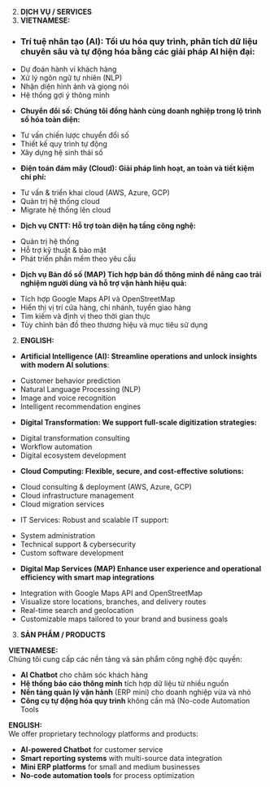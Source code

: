 2. **DỊCH VỤ / SERVICES**  
1. **VIETNAMESE:**

* ### **Trí tuệ nhân tạo (AI): Tối ưu hóa quy trình, phân tích dữ liệu chuyên sâu và tự động hóa bằng các giải pháp AI hiện đại:**

- Dự đoán hành vi khách hàng  
- Xử lý ngôn ngữ tự nhiên (NLP)  
- Nhận diện hình ảnh và giọng nói  
- Hệ thống gợi ý thông minh  
    
* **Chuyển đổi số: Chúng tôi đồng hành cùng doanh nghiệp trong lộ trình số hóa toàn diện:**  
- Tư vấn chiến lược chuyển đổi số  
- Thiết kế quy trình tự động  
- Xây dựng hệ sinh thái số  
    
* **Điện toán đám mây (Cloud): Giải pháp linh hoạt, an toàn và tiết kiệm chi phí:**  
- Tư vấn & triển khai cloud (AWS, Azure, GCP)  
- Quản trị hệ thống cloud  
- Migrate hệ thống lên cloud  
    
* **Dịch vụ CNTT: Hỗ trợ toàn diện hạ tầng công nghệ:**

- Quản trị hệ thống  
- Hỗ trợ kỹ thuật & bảo mật  
- Phát triển phần mềm theo yêu cầu

* **Dịch vụ Bản đồ số (MAP) Tích hợp bản đồ thông minh để nâng cao trải nghiệm người dùng và hỗ trợ vận hành hiệu quả:**  
- Tích hợp Google Maps API và OpenStreetMap  
- Hiển thị vị trí cửa hàng, chi nhánh, tuyến giao hàng  
- Tìm kiếm và định vị theo thời gian thực  
- Tùy chỉnh bản đồ theo thương hiệu và mục tiêu sử dụng

2. **ENGLISH:**  
* **Artificial Intelligence (AI): Streamline operations and unlock insights with modern AI solutions**:  
- Customer behavior prediction  
- Natural Language Processing (NLP)  
- Image and voice recognition  
- Intelligent recommendation engines  
    
* **Digital Transformation: We support full-scale digitization strategies:**  
- Digital transformation consulting  
- Workflow automation  
- Digital ecosystem development  
    
* **Cloud Computing: Flexible, secure, and cost-effective solutions:**  
- Cloud consulting & deployment (AWS, Azure, GCP)  
- Cloud infrastructure management  
- Cloud migration services  
    
* IT Services: Robust and scalable IT support:  
- System administration  
- Technical support & cybersecurity  
- Custom software development  
    
* **Digital Map Services (MAP) Enhance user experience and operational efficiency with smart map integrations**  
    
- Integration with Google Maps API and OpenStreetMap  
- Visualize store locations, branches, and delivery routes  
- Real-time search and geolocation  
- Customizable maps tailored to your brand and business goals

3. **SẢN PHẨM / PRODUCTS**

**VIETNAMESE:**  
Chúng tôi cung cấp các nền tảng và sản phẩm công nghệ độc quyền:

* **AI Chatbot** cho chăm sóc khách hàng  
* **Hệ thống báo cáo thông minh** tích hợp dữ liệu từ nhiều nguồn  
* **Nền tảng quản lý vận hành** (ERP mini) cho doanh nghiệp vừa và nhỏ  
* **Công cụ tự động hóa quy trình** không cần mã (No-code Automation Tools

**ENGLISH:**  
We offer proprietary technology platforms and products:

* **AI-powered Chatbot** for customer service  
* **Smart reporting systems** with multi-source data integration  
* **Mini ERP platforms** for small and medium businesses  
* **No-code automation tools** for process optimization